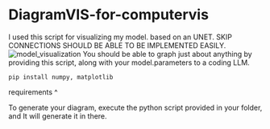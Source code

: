 # DiagramVIS-for-computervis
I used this script for visualizing my model. based on an UNET. SKIP CONNECTIONS SHOULD BE ABLE TO BE IMPLEMENTED EASILY.
![model_visualization](https://github.com/user-attachments/assets/055ee05c-982b-441e-ab44-7601c57519d7)
You should be able to graph just about anything by providing this script, along with your model.parameters to a coding LLM.
```
pip install numpy, matplotlib
```
requirements ^

To generate your diagram, execute the python script provided in your folder, and It will generate it in there.
